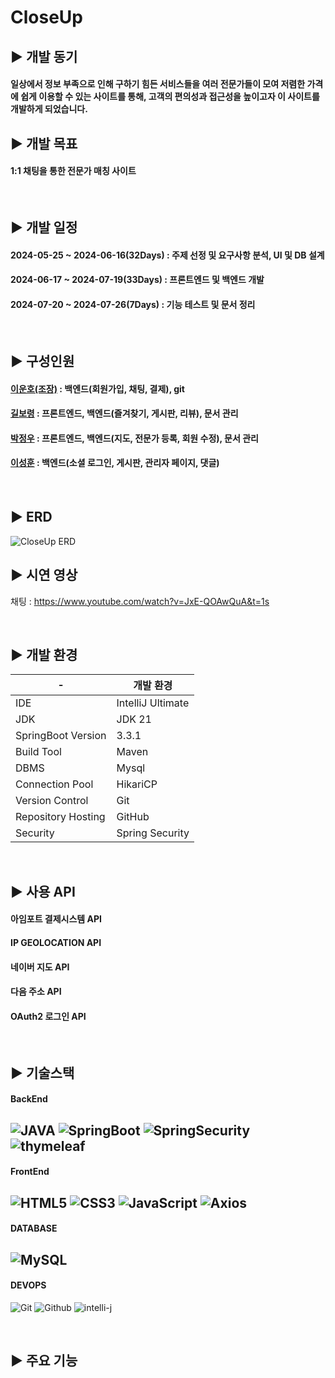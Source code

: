 CloseUp
=

## ▶️ 개발 동기
#### 일상에서 정보 부족으로 인해 구하기 힘든 서비스들을 여러 전문가들이 모여 저렴한 가격에 쉽게 이용할 수 있는 사이트를 통해, 고객의 편의성과 접근성을 높이고자 이 사이트를 개발하게 되었습니다.


## ▶️ 개발 목표
#### 1:1 채팅을 통한 전문가 매칭 사이트

<br/>

## ▶️ 개발 일정
#### 2024-05-25 ~ 2024-06-16(32Days) : 주제 선정 및 요구사항 분석, UI 및 DB 설계
#### 2024-06-17 ~ 2024-07-19(33Days) : 프론트엔드 및 백엔드 개발
#### 2024-07-20 ~ 2024-07-26(7Days) : 기능 테스트 및 문서 정리
<br/>

## ▶️ 구성인원 
#### [이운호(조장)](https://github.com/98Woonho) : 백엔드(회원가입, 채팅, 결제), git
#### [길보령](https://github.com/bryeong) : 프론트엔드, 백엔드(즐겨찾기, 게시판, 리뷰), 문서 관리
#### [박정우](https://github.com/pppooowww) : 프론트엔드, 백엔드(지도, 전문가 등록, 회원 수정), 문서 관리
#### [이성훈](https://github.com/swLsh) : 백엔드(소셜 로그인, 게시판, 관리자 페이지, 댓글)


<br/>

## ▶️ ERD
![CloseUp ERD](https://github.com/user-attachments/assets/0b576fbe-a6ba-4692-a224-ebb90a72b3bc)


## ▶️ 시연 영상
채팅 : https://www.youtube.com/watch?v=JxE-QOAwQuA&t=1s

<br/>

## ▶️ 개발 환경
|-|개발 환경|
|---------------|----------------|
|IDE|IntelliJ Ultimate|
|JDK|JDK 21|
|SpringBoot Version|3.3.1|
|Build Tool|Maven|
|DBMS|Mysql|
|Connection Pool|HikariCP|
|Version Control|Git|
|Repository Hosting|GitHub|
|Security|Spring Security|

<br/>

## ▶️ 사용 API
#### 아임포트 결제시스템 API
#### IP GEOLOCATION API
#### 네이버 지도 API
#### 다음 주소 API
#### OAuth2 로그인 API

<br/>

## ▶️ 기술스택

#### BackEnd
![JAVA](https://img.shields.io/badge/Java-007396?style=for-the-badge&logo=Java&logoColor=white)
![SpringBoot](https://img.shields.io/badge/springboot-6DB33F?style=for-the-badge&logo=springboot&logoColor=white)
![SpringSecurity](https://img.shields.io/badge/springsecurity-6DB33F?style=for-the-badge&logo=springsecurity&logoColor=white)
![thymeleaf](https://img.shields.io/badge/thymeleaf-005F0F?style=for-the-badge&logo=thymeleaf&logoColor=white)
---

#### FrontEnd
![HTML5](https://img.shields.io/badge/HTML5-E34F26?style=for-the-badge&logo=HTML5&logoColor=white)
![CSS3](https://img.shields.io/badge/css3-%231572B6.svg?style=for-the-badge&logo=css&logoColor=white)
![JavaScript](https://img.shields.io/badge/javascript-%23323330.svg?style=for-the-badge&logo=javascript&logoColor=%23F7DF1E)
![Axios](https://img.shields.io/badge/Axios-5A29E4?style=for-the-badge&logo=Axios&logoColor=white)
---

#### DATABASE
![MySQL](https://img.shields.io/badge/Mysql-4479A1?style=for-the-badge&logo=Mysql&logoColor=white)
---

#### DEVOPS
![Git](https://img.shields.io/badge/Git-F05032?style=for-the-badge&logo=git&logoColor=white)
![Github](https://img.shields.io/badge/Github-181717?style=for-the-badge&logo=Github&logoColor=white)
![intelli-j](https://img.shields.io/badge/intellijidea-000000?style=for-the-badge&logo=intellijidea&logoColor=white)

<br/>

## ▶️ 주요 기능
